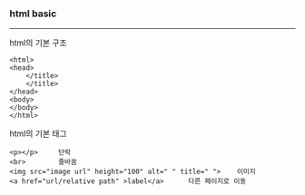 ### html basic 

------

html의 기본 구조

```
<html>
<head>
	</title>
	</title>
</head>
<body>
</body>
</html>

```



html의 기본 태그

```
<p></p>		단락
<br> 		줄바꿈
<img src="image url" height="100" alt=" " title=" ">	이미지
<a href="url/relative path" >label</a>		다른 페이지로 이동
```

